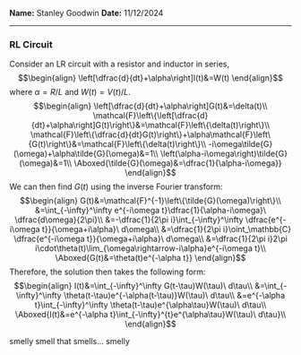 **Name:** Stanley Goodwin
**Date:** 11/12/2024

---
### RL Circuit
Consider an LR circuit with a resistor and inductor in series,
$$\begin{align}
\left[\dfrac{d}{dt}+\alpha\right]I(t)&=W(t)
\end{align}$$
where $\alpha=R/L$ and $W(t)=V(t)/L$.
$$\begin{align}
\left[\dfrac{d}{dt}+\alpha\right]G(t)&=\delta(t)\\
\mathcal{F}\left\{\left[\dfrac{d}{dt}+\alpha\right]G(t)\right\}&=\mathcal{F}\left\{\delta(t)\right\}\\
\mathcal{F}\left\{\dfrac{d}{dt}G(t)\right\}+\alpha\mathcal{F}\left\{G(t)\right\}&=\mathcal{F}\left\{\delta(t)\right\}\\
-i\omega\tilde{G}(\omega)+\alpha\tilde{G}(\omega)&=1\\
\left(\alpha-i\omega\right)\tilde{G}(\omega)&=1\\
\Aboxed{\tilde{G}(\omega)&=\dfrac{1}{\alpha-i\omega}}
\end{align}$$
We can then find $G(t)$ using the inverse Fourier transform:
$$\begin{align}
G(t)&=\mathcal{F}^{-1}\left\{\tilde{G}(\omega)\right\}\\
&=\int_{-\infty}^\infty e^{-i\omega t}\dfrac{1}{\alpha-i\omega}\ \dfrac{d\omega}{2\pi}\\
&=-\dfrac{1}{2\pi i}\int_{-\infty}^\infty \dfrac{e^{-i\omega t}}{\omega+i\alpha}\ d\omega\\
&=\dfrac{1}{2\pi i}\oint_\mathbb{C} \dfrac{e^{-i\omega t}}{\omega+i\alpha}\ d\omega\\
&=\dfrac{1}{2\pi i}2\pi i\cdot\theta(t)\lim_{\omega\rightarrow-i\alpha}e^{-i\omega t}\\
\Aboxed{G(t)&=\theta(t)e^{-\alpha t}}
\end{align}$$
Therefore, the solution then takes the following form:
$$\begin{align}
I(t)&=\int_{-\infty}^\infty G(t-\tau)W(\tau)\ d\tau\\
&=\int_{-\infty}^\infty \theta(t-\tau)e^{-\alpha(t-\tau)}W(\tau)\ d\tau\\
&=e^{-\alpha t}\int_{-\infty}^\infty \theta(t-\tau)e^{\alpha\tau}W(\tau)\ d\tau\\
\Aboxed{I(t)&=e^{-\alpha t}\int_{-\infty}^{t}e^{\alpha\tau}W(\tau)\ d\tau}\\
\end{align}$$
















smelly smell that smells... smelly